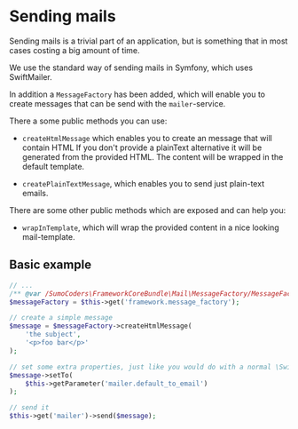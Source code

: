# Sending mails

Sending mails is a trivial part of an application, but is something that in 
most cases costing a big amount of time.

We use the standard way of sending mails in Symfony, which uses SwiftMailer.

In addition a `MessageFactory` has been added, which will enable you to create 
messages that can be send with the `mailer`-service.

There a some public methods you can use:

* `createHtmlMessage` which enables you to create an message that will contain HTML
    If you don't provide a plainText alternative it will be generated from the provided HTML.
    The content will be wrapped in the default template.
    
* `createPlainTextMessage`, which enables you to send just plain-text emails.

There are some other public methods which are exposed and can help you:

* `wrapInTemplate`, which will wrap the provided content in a nice looking mail-template.

## Basic example

```php
// ...
/** @var /SumoCoders\FrameworkCoreBundle\Mail\MessageFactory/MessageFactory $messageFactory */
$messageFactory = $this->get('framework.message_factory');

// create a simple message
$message = $messageFactory->createHtmlMessage(
    'the subject',
    '<p>foo bar</p>'
);

// set some extra properties, just like you would do with a normal \Swift_Message
$message->setTo(
    $this->getParameter('mailer.default_to_email')
);

// send it
$this->get('mailer')->send($message);
```
